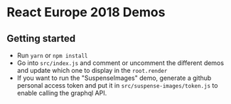 # React Europe 2018 Demos

## Getting started

- Run `yarn` or `npm install`
- Go into `src/index.js` and comment or uncomment the different demos and update which one to display in the `root.render`
- If you want to run the "SuspenseImages" demo, generate a github personal access token and put it in `src/suspense-images/token.js` to enable calling the graphql API.